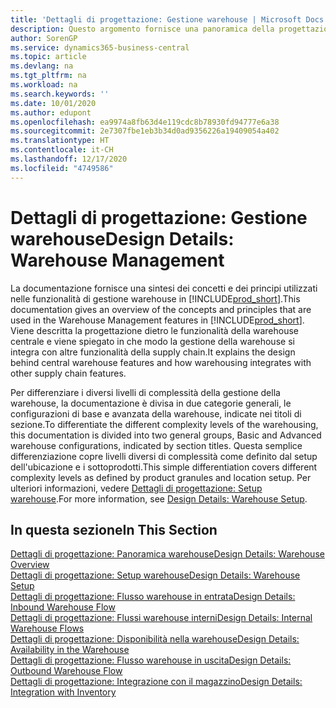 ```yaml
---
title: 'Dettagli di progettazione: Gestione warehouse | Microsoft Docs'
description: Questo argomento fornisce una panoramica della progettazione, dei concetti e dei principi alla base delle funzionalità di gestione warehouse in Business Central.
author: SorenGP
ms.service: dynamics365-business-central
ms.topic: article
ms.devlang: na
ms.tgt_pltfrm: na
ms.workload: na
ms.search.keywords: ''
ms.date: 10/01/2020
ms.author: edupont
ms.openlocfilehash: ea9974a8fb63d4e119cdc8b78930fd94777e6a38
ms.sourcegitcommit: 2e7307fbe1eb3b34d0ad9356226a19409054a402
ms.translationtype: HT
ms.contentlocale: it-CH
ms.lasthandoff: 12/17/2020
ms.locfileid: "4749586"
---
```

# <a name="design-details-warehouse-management"></a><span data-ttu-id="3f225-103">Dettagli di progettazione: Gestione warehouse</span><span class="sxs-lookup"><span data-stu-id="3f225-103">Design Details: Warehouse Management</span></span>
<span data-ttu-id="3f225-104">La documentazione fornisce una sintesi dei concetti e dei principi utilizzati nelle funzionalità di gestione warehouse in [!INCLUDE[prod_short](includes/prod_short.md)].</span><span class="sxs-lookup"><span data-stu-id="3f225-104">This documentation gives an overview of the concepts and principles that are used in the Warehouse Management features in [!INCLUDE[prod_short](includes/prod_short.md)].</span></span> <span data-ttu-id="3f225-105">Viene descritta la progettazione dietro le funzionalità della warehouse centrale e viene spiegato in che modo la gestione della warehouse si integra con altre funzionalità della supply chain.</span><span class="sxs-lookup"><span data-stu-id="3f225-105">It explains the design behind central warehouse features and how warehousing integrates with other supply chain features.</span></span>  

<span data-ttu-id="3f225-106">Per differenziare i diversi livelli di complessità della gestione della warehouse, la documentazione è divisa in due categorie generali, le configurazioni di base e avanzata della warehouse, indicate nei titoli di sezione.</span><span class="sxs-lookup"><span data-stu-id="3f225-106">To differentiate the different complexity levels of the warehousing, this documentation is divided into two general groups, Basic and Advanced warehouse configurations, indicated by section titles.</span></span> <span data-ttu-id="3f225-107">Questa semplice differenziazione copre livelli diversi di complessità come definito dal setup dell'ubicazione e i sottoprodotti.</span><span class="sxs-lookup"><span data-stu-id="3f225-107">This simple differentiation covers different complexity levels as defined by product granules and location setup.</span></span> <span data-ttu-id="3f225-108">Per ulteriori informazioni, vedere [Dettagli di progettazione: Setup warehouse](design-details-warehouse-setup.md).</span><span class="sxs-lookup"><span data-stu-id="3f225-108">For more information, see [Design Details: Warehouse Setup](design-details-warehouse-setup.md).</span></span>  

## <a name="in-this-section"></a><span data-ttu-id="3f225-109">In questa sezione</span><span class="sxs-lookup"><span data-stu-id="3f225-109">In This Section</span></span>  
[<span data-ttu-id="3f225-110">Dettagli di progettazione: Panoramica warehouse</span><span class="sxs-lookup"><span data-stu-id="3f225-110">Design Details: Warehouse Overview</span></span>](design-details-warehouse-overview.md)  
[<span data-ttu-id="3f225-111">Dettagli di progettazione: Setup warehouse</span><span class="sxs-lookup"><span data-stu-id="3f225-111">Design Details: Warehouse Setup</span></span>](design-details-warehouse-setup.md)  
[<span data-ttu-id="3f225-112">Dettagli di progettazione: Flusso warehouse in entrata</span><span class="sxs-lookup"><span data-stu-id="3f225-112">Design Details: Inbound Warehouse Flow</span></span>](design-details-inbound-warehouse-flow.md)  
[<span data-ttu-id="3f225-113">Dettagli di progettazione: Flussi warehouse interni</span><span class="sxs-lookup"><span data-stu-id="3f225-113">Design Details: Internal Warehouse Flows</span></span>](design-details-internal-warehouse-flows.md)  
[<span data-ttu-id="3f225-114">Dettagli di progettazione: Disponibilità nella warehouse</span><span class="sxs-lookup"><span data-stu-id="3f225-114">Design Details: Availability in the Warehouse</span></span>](design-details-availability-in-the-warehouse.md)  
[<span data-ttu-id="3f225-115">Dettagli di progettazione: Flusso warehouse in uscita</span><span class="sxs-lookup"><span data-stu-id="3f225-115">Design Details: Outbound Warehouse Flow</span></span>](design-details-outbound-warehouse-flow.md)  
[<span data-ttu-id="3f225-116">Dettagli di progettazione: Integrazione con il magazzino</span><span class="sxs-lookup"><span data-stu-id="3f225-116">Design Details: Integration with Inventory</span></span>](design-details-integration-with-inventory.md)
